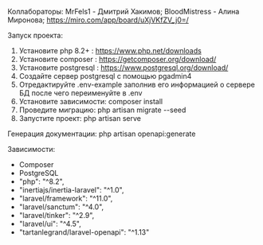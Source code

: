 Коллабораторы: 
MrFels1 - Дмитрий Хакимов;
BloodMistress - Алина Миронова;
https://miro.com/app/board/uXjVKfZV_j0=/

Запуск проекта:
1. Установите php 8.2+ : https://www.php.net/downloads
2. Установите composer : https://getcomposer.org/download/
3. Установите postgresql : https://www.postgresql.org/download/
4. Создайте сервер postgresql с помощью pgadmin4
5. Отредактируйте .env-example заполнив его информацией о сервере БД после чего переименуйте в .env
6. Установите зависимости: composer install
7. Проведите миграцию: php artisan migrate --seed
8. Запустите проект: php artisan serve

Генерация документации: php artisan openapi:generate

Зависимости:
- Composer
- PostgreSQL
- "php": "^8.2",
- "inertiajs/inertia-laravel": "^1.0",
- "laravel/framework": "^11.0",
- "laravel/sanctum": "^4.0",
- "laravel/tinker": "^2.9",
- "laravel/ui": "^4.5",
- "tartanlegrand/laravel-openapi": "^1.13"
